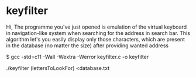 # keyfilter
Hi, The programme you've just opened is emulation of the virtual keyboard in navigation-like system when searching for the address in search bar. This algorithm let's you easily display only those characters, which are present in the database (no matter the size) after providing wanted address

$ gcc -std=c11 -Wall -Wextra -Werror keyfilter.c -o keyfilter

./keyfilter (lettersToLookFor) <database.txt
